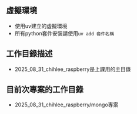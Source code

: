 ## 虛擬環境
- 使用uv建立的虛擬環境
- 所有python套件安裝請使用`uv add 套件名稱`

## 工作目錄描述
- 2025_08_31_chihlee_raspberry是上課用的主目錄

## 目前次專案的工作目錄
- 2025_08_31_chihlee_raspberry/mongo專案
